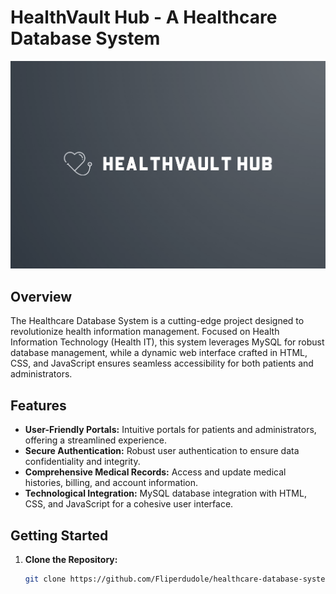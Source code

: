 # HealthVault Hub - A Healthcare Database System

![Healthcare Database System Logo](HealthVault-Hub.png)

## Overview

The Healthcare Database System is a cutting-edge project designed to revolutionize health information management. Focused on Health Information Technology (Health IT), this system leverages MySQL for robust database management, while a dynamic web interface crafted in HTML, CSS, and JavaScript ensures seamless accessibility for both patients and administrators.

## Features

- **User-Friendly Portals:** Intuitive portals for patients and administrators, offering a streamlined experience.
- **Secure Authentication:** Robust user authentication to ensure data confidentiality and integrity.
- **Comprehensive Medical Records:** Access and update medical histories, billing, and account information.
- **Technological Integration:** MySQL database integration with HTML, CSS, and JavaScript for a cohesive user interface.

## Getting Started

1. **Clone the Repository:**
   ```bash
   git clone https://github.com/Fliperdudole/healthcare-database-system.git

